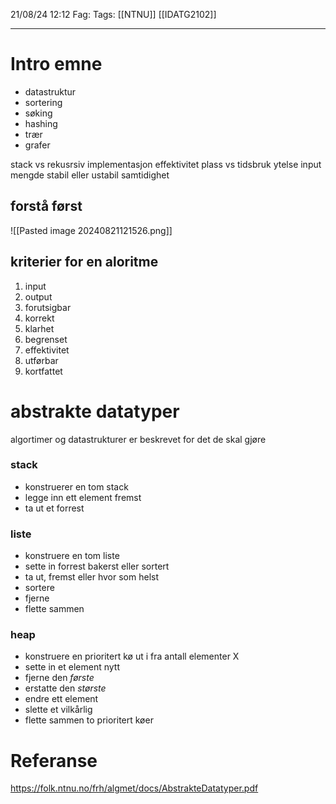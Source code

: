 21/08/24 12:12
Fag: 
Tags: [[NTNU]] [[IDATG2102]]
___

# Intro emne
- datastruktur
- sortering
- søking
- hashing
- trær
- grafer

stack vs rekusrsiv implementasjon
effektivitet
plass vs tidsbruk
ytelse input mengde
stabil eller ustabil
samtidighet

## forstå først
![[Pasted image 20240821121526.png]]

## kriterier for en aloritme
1. input
2. output
3. forutsigbar
4. korrekt
5. klarhet
6. begrenset
7. effektivitet
8. utførbar
9. kortfattet

# abstrakte datatyper
algortimer og datastrukturer er beskrevet for det de skal gjøre

### stack
- konstruerer en tom stack
- legge inn ett element fremst
- ta ut et forrest

### liste
- konstruere en tom liste
- sette in forrest bakerst eller sortert
- ta ut, fremst eller hvor som helst
- sortere
- fjerne
- flette sammen

### heap
- konstruere en prioritert kø ut i fra antall elementer X
- sette in et element nytt
- fjerne den *første*
- erstatte den *største*
- endre ett element
- slette et vilkårlig
- flette sammen to prioritert køer


# Referanse
https://folk.ntnu.no/frh/algmet/docs/AbstrakteDatatyper.pdf